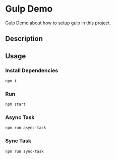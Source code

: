 # Gulp Demo

Gulp Demo about how to setup gulp in this project.

## Description

## Usage

### Install Dependencies
```bash
npm i
```

### Run 
```bash
npm start
```


### Async Task
```bash
npm run async-task
```

### Sync Task
```bash
npm run sync-task
```